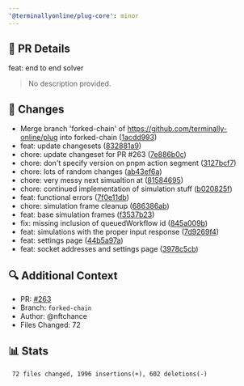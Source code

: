 ```yaml
---
'@terminallyonline/plug-core': minor
---
```


## 🔄 PR Details

feat: end to end solver

> No description provided.

## 📝 Changes

- Merge branch 'forked-chain' of https://github.com/terminally-online/plug into forked-chain ([1acdd993](https://github.com/Terminally-Online/plug/commit/1acdd99330b5dd8d7d81d50051f1ff873d3b7a19))
- feat: update changesets ([832881a9](https://github.com/Terminally-Online/plug/commit/832881a90ce67980dd8a7794eb83d1b20f2c49d7))
- chore: update changeset for PR #263 ([7e886b0c](https://github.com/Terminally-Online/plug/commit/7e886b0cfd2642fceaad46c47c7e976d47d6385a))
- chore: don't specify version on pnpm action segment ([3127bcf7](https://github.com/Terminally-Online/plug/commit/3127bcf7fb9731748bb10233d3d14e33e330a1c2))
- chore: lots of random changes ([ab43ef6a](https://github.com/Terminally-Online/plug/commit/ab43ef6ac0c866715f7963f16d57dd473c207b70))
- chore: very messy next simualtion at ([81584695](https://github.com/Terminally-Online/plug/commit/81584695a374ec146eec855f3fb9bb033d39fbd5))
- chore: continued implementation of simulation stuff ([b020825f](https://github.com/Terminally-Online/plug/commit/b020825f0ddc667d229286136f6da2e75f2a9fbe))
- feat: functional errors ([7f0e11db](https://github.com/Terminally-Online/plug/commit/7f0e11dbf7c79509e9707acab9d47313dc85ce8b))
- chore: simulation frame cleanup ([686386ab](https://github.com/Terminally-Online/plug/commit/686386abbb0388a4c69131e5ada0079a2bc73fa2))
- feat: base simulation frames ([f3537b23](https://github.com/Terminally-Online/plug/commit/f3537b23b1599c0d7fd234a38bd6ec64a92aa43c))
- fix: missing inclusion of queuedWorkflow id ([845a009b](https://github.com/Terminally-Online/plug/commit/845a009b7c23ff35672b05553e8fa9072f3abd3e))
- feat: simulations with the proper input response ([7d9269f4](https://github.com/Terminally-Online/plug/commit/7d9269f4c3e2c7ac1ff5c0a0518b8c0ce88e42bd))
- feat: settings page ([44b5a97a](https://github.com/Terminally-Online/plug/commit/44b5a97a84673197024d806658c21f1cf020eddd))
- feat: socket addresses and settings page ([3978c5cb](https://github.com/Terminally-Online/plug/commit/3978c5cbca97b215d9489548880acba1252b4920))

## 🔍 Additional Context

- PR: [#263](https://github.com/Terminally-Online/plug/pull/263)
- Branch: `forked-chain`
- Author: @nftchance
- Files Changed: 72

## 📊 Stats

```diff
 72 files changed, 1996 insertions(+), 602 deletions(-)
```
